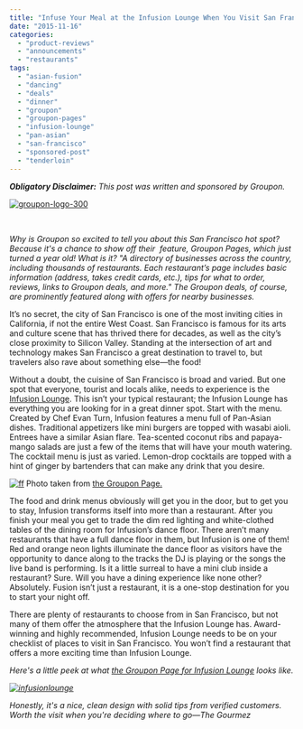 ```yaml
---
title: "Infuse Your Meal at the Infusion Lounge When You Visit San Francisco"
date: "2015-11-16"
categories:
  - "product-reviews"
  - "announcements"
  - "restaurants"
tags:
  - "asian-fusion"
  - "dancing"
  - "deals"
  - "dinner"
  - "groupon"
  - "groupon-pages"
  - "infusion-lounge"
  - "pan-asian"
  - "san-francisco"
  - "sponsored-post"
  - "tenderloin"
---
```


_**Obligatory Disclaimer:** This post was written and sponsored by Groupon._

[![groupon-logo-300](http://s3.amazonaws.com/thegourmez-wpmedia/2015/11/groupon-logo-300.png)](http://s3.amazonaws.com/thegourmez-wpmedia/2015/11/groupon-logo-300.png)

 

_Why is Groupon so excited to tell you about this San Francisco hot spot? Because it's a chance to show off their  feature, Groupon Pages, which just turned a year old! What is it? "A directory of businesses across the country, including thousands of restaurants. Each restaurant’s page includes basic information (address, takes credit cards, etc.), tips for what to order, reviews, links to Groupon deals, and more." The Groupon deals, of course, are prominently featured along with offers for nearby businesses._

It’s no secret, the city of San Francisco is one of the most inviting cities in California, if not the entire West Coast. San Francisco is famous for its arts and culture scene that has thrived there for decades, as well as the city’s close proximity to Silicon Valley. Standing at the intersection of art and technology makes San Francisco a great destination to travel to, but travelers also rave about something else—the food!

Without a doubt, the cuisine of San Francisco is broad and varied. But one spot that everyone, tourist and locals alike, needs to experience is the [Infusion Lounge](https://www.groupon.com/biz/san-francisco/infusion-lounge). This isn’t your typical restaurant; the Infusion Lounge has everything you are looking for in a great dinner spot. Start with the menu. Created by Chef Evan Turn, Infusion features a menu full of Pan-Asian dishes. Traditional appetizers like mini burgers are topped with wasabi aioli. Entrees have a similar Asian flare. Tea-scented coconut ribs and papaya-mango salads are just a few of the items that will have your mouth watering. The cocktail menu is just as varied. Lemon-drop cocktails are topped with a hint of ginger by bartenders that can make any drink that you desire.




<div class="caption">

[![ff](http://s3.amazonaws.com/thegourmez-wpmedia/2015/11/groupon-infusion.jpg)](http://s3.amazonaws.com/thegourmez-wpmedia/2015/11/groupon-infusion.jpg) Photo taken from [the Groupon Page.](https://www.groupon.com/biz/san-francisco/infusion-lounge)</div>


The food and drink menus obviously will get you in the door, but to get you to stay, Infusion transforms itself into more than a restaurant. After you finish your meal you get to trade the dim red lighting and white-clothed tables of the dining room for Infusion’s dance floor. There aren’t many restaurants that have a full dance floor in them, but Infusion is one of them! Red and orange neon lights illuminate the dance floor as visitors have the opportunity to dance along to the tracks the DJ is playing or the songs the live band is performing. Is it a little surreal to have a mini club inside a restaurant? Sure. Will you have a dining experience like none other? Absolutely. Fusion isn’t just a restaurant, it is a one-stop destination for you to start your night off.

There are plenty of restaurants to choose from in San Francisco, but not many of them offer the atmosphere that the Infusion Lounge has. Award-winning and highly recommended, Infusion Lounge needs to be on your checklist of places to visit in San Francisco. You won’t find a restaurant that offers a more exciting time than Infusion Lounge.

_Here's a little peek at what [the Groupon Page for Infusion Lounge](https://www.groupon.com/biz/san-francisco/infusion-lounge) looks like._

_[![infusionlounge](http://s3.amazonaws.com/thegourmez-wpmedia/2015/11/infusionlounge-500x459.png)](http://s3.amazonaws.com/thegourmez-wpmedia/2015/11/infusionlounge.png)_

_Honestly, it's a nice, clean design with solid tips from verified customers. Worth the visit when you're deciding where to go—The Gourmez_
